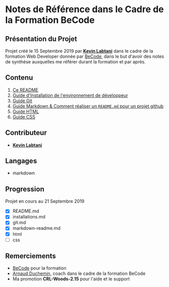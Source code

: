 # Notes de Référence dans le Cadre de la Formation BeCode

## Présentation du Projet

Projet créé le 15 Septembre 2019 par [**Kevin Labtani**](https://github.com/kevin-labtani) dans le cadre de la formation Web Developer donnée par [BeCode](https://www.becode.org/), dans le but d'avoir des notes de synthèse auxquelles me référer durant la formation et par après.

## Contenu

1. [Ce README](/README.md)
1. [Guide d'Installation de l'environnement de développeur](/installations.md)
1. [Guide Git](/git.md)
1. [Guide Markdown & Comment réaliser un `README.md` pour un projet github](/markdown-readme.md)
1. [Guide HTML](/html.md)
1. [Guide CSS](/css.md)

## Contributeur

- [**Kevin Labtani**](https://github.com/kevin-labtani)

## Langages

- markdown

## Progression

Projet en cours au 21 Septembre 2019

- [x] README.md
- [x] installations.md
- [x] git.md
- [x] markdown-readme.md
- [x] html
- [ ] css

## Remerciements

- [BeCode](https://www.becode.org/) pour la formation
- [Arnaud Duchemin](https://github.com/Cervant3s), coach dans le cadre de la formation BeCode
- Ma promotion **CRL-Woods-2.15** pour l'aide et le support

